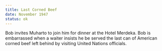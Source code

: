 ```yaml
---
title: Last Corned Beef
date: November 1947 
status: ok
---
```

Bob invites Muharto to join him for dinner at the Hotel Merdeka. Bob is embarrassed when a waiter insists he be served the last can of American corned beef left behind by visiting United Nations officials. 